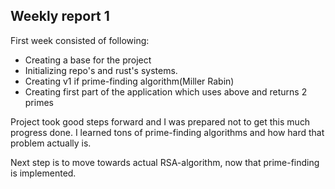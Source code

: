 ## Weekly report 1

First week consisted of following:
- Creating a base for the project
- Initializing repo's and rust's systems.
- Creating v1 if prime-finding algorithm(Miller Rabin)
- Creating first part of the application which uses above and returns 2 primes

Project took good steps forward and I was prepared not to get this much progress done. I learned tons of prime-finding algorithms and how hard that problem actually is.

Next step is to move towards actual RSA-algorithm, now that prime-finding is implemented.